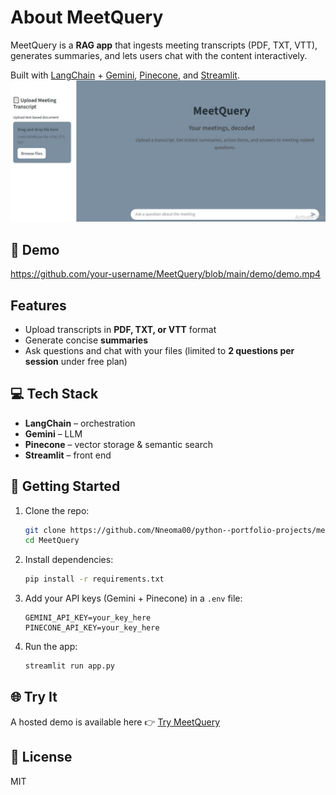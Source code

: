 
# About MeetQuery  

MeetQuery is a **RAG app** that ingests meeting transcripts (PDF, TXT, VTT), generates summaries, and lets users chat with the content interactively.  

Built with [LangChain](https://www.langchain.com/) + [Gemini](https://ai.google/), [Pinecone](https://www.pinecone.io/), and [Streamlit](https://streamlit.io/).  
![MeetQuery UI](https://raw.githubusercontent.com/Nneoma00/python--portfolio-projects/main/demos/pc%20meetquery%20ui.JPG)

## 🎥 Demo
https://github.com/your-username/MeetQuery/blob/main/demo/demo.mp4  

## Features
- Upload transcripts in **PDF, TXT, or VTT** format  
- Generate concise **summaries**  
- Ask questions and chat with your files (limited to **2 questions per session** under free plan)  


## 💻 Tech Stack
- **LangChain** – orchestration  
- **Gemini** – LLM  
- **Pinecone** – vector storage & semantic search  
- **Streamlit** – front end  


## 🚀 Getting Started

1. Clone the repo:  
   ```bash
   git clone https://github.com/Nneoma00/python--portfolio-projects/meetQuery.git
   cd MeetQuery
    ```

2. Install dependencies:

   ```bash
   pip install -r requirements.txt
   ```

3. Add your API keys (Gemini + Pinecone) in a `.env` file:

   ```
   GEMINI_API_KEY=your_key_here
   PINECONE_API_KEY=your_key_here
   ```

4. Run the app:

   ```bash
   streamlit run app.py
   ```

## 🌐 Try It

A hosted demo is available here 👉 [Try MeetQuery](https://meetquery.streamlit.app/)

## 📜 License

MIT

